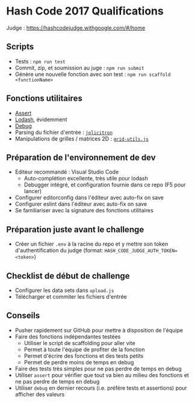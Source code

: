 # Hash Code 2017 Qualifications

Judge : https://hashcodejudge.withgoogle.com/#/home

## Scripts

- Tests : `npm run test`
- Commit, zip, et soumission au juge : `npm run submit`
- Génère une nouvelle fonction avec son test : `npm run scaffold <functionName>`

## Fonctions utilitaires

- [Assert](https://nodejs.org/dist/latest-v6.x/docs/api/assert.html)
- [Lodash](https://lodash.com), évidemment
- [Debug](https://www.npmjs.com/package/debug)
- Parsing du fichier d'entrée : [`jolicitron`](https://www.npmjs.com/package/jolicitron)
- Manipulations de grilles / matrices 2D : [`grid-utils.js`](https://github.com/hgwood/hash-code-2017-qualifications/blob/master/grid-utils.js)

## Préparation de l'environnement de dev

- Editeur recommandé : Visual Studio Code
  - Auto-complétion excellente, très utile pour lodash
  - Debugger intégré, et configuration fournie dans ce repo (F5 pour lancer)
- Configurer editorconfig dans l'éditeur avec auto-fix on save
- Configurer eslint dans l'éditeur avec auto-fix on save
- Se familiariser avec la signature des fonctions utilitaires

## Préparation juste avant le challenge

- Créer un fichier `.env` à la racine du repo et y mettre son token d'authentification du judge (format: `HASH_CODE_JUDGE_AUTH_TOKEN=<token>`)

## Checklist de début de challenge

- Configurer les data sets dans `upload.js`
- Télécharger et commiter les fichiers d'entrée

## Conseils

- Pusher rapidement sur GitHub pour mettre à disposition de l'équipe
- Faire des fonctions indépendantes testées
  - Utiliser le script de scaffolding pour aller vite
  - Permet à toute l'équipe de profiter de la fonction
  - Permet d'écrire des fonctions et des tests petits
  - Permet de perdre moins de temps en debug
- Faire des tests très simples pour ne pas perdre de temps en debug
- Utiliser `assert` pour vérifier que tout va bien au milieu des fonctions et ne pas perdre de temps en debug
- Utiliser `debug` en dernier recours (i.e. préfére tests et assertions) pour afficher des valeurs
